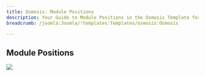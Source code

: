 ```yaml
---
title: Osmosis: Module Positions
description: Your Guide to Module Positions in the Osmosis Template for Joomla
breadcrumb: /joomla:Joomla/!templates:Templates/osmosis:Osmosis

---
```


Module Positions
-----

![][positions]

[positions]: assets/positions.png
